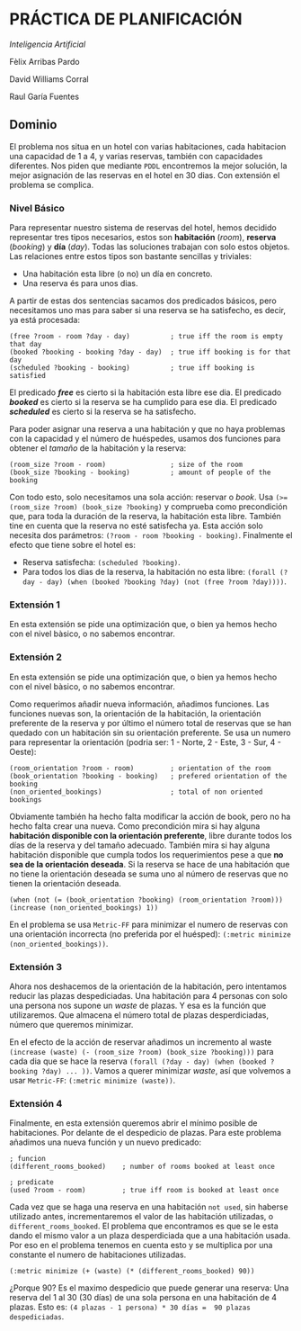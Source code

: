 # PRÁCTICA DE PLANIFICACIÓN

*Inteligencia Artificial*

Fèlix Arribas Pardo

David Williams Corral

Raul Garía Fuentes

## Dominio

El problema nos situa en un hotel con varias habitaciones, cada habitacion una capacidad de 1 a 4, y varias reservas, también con capacidades diferentes. Nos piden que mediante `PDDL` encontremos la mejor solución, la mejor asignación de las reservas en el hotel en 30 dias. Con extensión el problema se complica.

### Nivel Básico

Para representar nuestro sistema de reservas del hotel, hemos decidido representar tres tipos necesarios, estos son **habitación** (*room*), **reserva** (*booking*) y **día** (*day*). Todas las soluciones trabajan con solo estos objetos. Las relaciones entre estos tipos son bastante sencillas y triviales:

- Una habitación esta libre (o no) un día en concreto.
- Una reserva és para unos dias.

A partir de estas dos sentencias sacamos dos predicados básicos, pero necesitamos uno mas para saber si una reserva se ha satisfecho, es decir, ya está procesada:

```
(free ?room - room ?day - day)          ; true iff the room is empty that day
(booked ?booking - booking ?day - day)  ; true iff booking is for that day
(scheduled ?booking - booking)          ; true iff booking is satisfied
```

El predicado ***free*** es cierto si la habitación esta libre ese dia. El predicado ***booked*** es cierto si la reserva se ha cumplido para ese dia. El predicado ***scheduled*** es cierto si la reserva se ha satisfecho.

Para poder asignar una reserva a una habitación y que no haya problemas con la capacidad y el número de huéspedes, usamos dos funciones para obtener el *tamaño* de la habitación y la reserva:

```
(room_size ?room - room)                ; size of the room
(book_size ?booking - booking)          ; amount of people of the booking
```

Con todo esto, solo necesitamos una sola acción: reservar o *book*. Usa `(>= (room_size ?room) (book_size ?booking)` y comprueba como precondición que, para toda la duración de la reserva, la habitación esta libre. También tine en cuenta que la reserva no esté satisfecha ya. Esta acción solo necesita dos parámetros: `(?room - room ?booking - booking)`. Finalmente el efecto que tiene sobre el hotel es:

- Reserva satisfecha: `(scheduled ?booking)`.
- Para todos los dias de la reserva, la habitación no esta libre: `(forall (?day - day) (when (booked ?booking ?day) (not (free ?room ?day))))`.

### Extensión 1

En esta extensión se pide una optimización que, o bien ya hemos hecho con el nivel bàsico, o no sabemos encontrar.

### Extensión 2

En esta extensión se pide una optimización que, o bien ya hemos hecho con el nivel bàsico, o no sabemos encontrar.

Como requerimos añadir nueva información, añadimos funciones. Las funciones nuevas son, la orientación de la habitación, la orientación preferente de la reserva y por último el número total de reservas que se han quedado con un habitación sin su orientación preferente. Se usa un numero para representar la orientación (podria ser: 1 - Norte, 2 - Este, 3 - Sur, 4 - Oeste):

```
(room_orientation ?room - room)         ; orientation of the room
(book_orientation ?booking - booking)   ; prefered orientation of the booking
(non_oriented_bookings)                 ; total of non oriented bookings
```

Obviamente también ha hecho falta modificar la acción de book, pero no ha hecho falta crear una nueva. Como precondición mira si hay alguna **habitación disponible con la orientación preferente**, libre durante todos los días de la reserva y del tamaño adecuado. También mira si hay alguna habitación disponible que cumpla todos los requerimientos pese a que **no sea de la orientación deseada**. Si la reserva se hace de una habitación que no tiene la orientación deseada se suma uno al número de reservas que no tienen la orientación deseada.

```
(when (not (= (book_orientation ?booking) (room_orientation ?room))) (increase (non_oriented_bookings) 1))
```

En el problema se usa `Metric-FF` para minimizar el numero de reservas con una orientación incorrecta (no preferida por el huésped): `(:metric minimize (non_oriented_bookings))`.

### Extensión 3

Ahora nos deshacemos de la orientación de la habitación, pero intentamos reducir las plazas despediciadas. Una habitación para 4 personas con solo una persona nos supone un *waste* de plazas. Y esa es la función que utilizaremos. Que almacena el número total de plazas desperdiciadas, número que queremos minimizar.

En el efecto de la acción de reservar añadimos un incremento al waste `(increase (waste) (- (room_size ?room) (book_size ?booking)))` para cada dia que se hace la reserva `(forall (?day - day) (when (booked ?booking ?day) ... ))`. Vamos a querer minimizar *waste*, así que volvemos a usar `Metric-FF`: `(:metric minimize (waste))`.

### Extensión 4

Finalmente, en esta extensión queremos abrir el mínimo posible de habitaciones. Por delante de el despedicio de plazas. Para este problema añadimos una nueva función y un nuevo predicado:

```
; funcion
(different_rooms_booked)    ; number of rooms booked at least once

; predicate
(used ?room - room)         ; true iff room is booked at least once
```

Cada vez que se haga una reserva en una habitación `not used`, sin haberse utilizado antes, incrementaremos el valor de las habitación utilizadas, o `different_rooms_booked`. El problema que encontramos es que se le esta dando el mismo valor a un plaza desperdiciada que a una habitación usada. Por eso en el problema tenemos en cuenta esto y se multiplica por una constante el numero de habitaciones utilizadas.

```
(:metric minimize (+ (waste) (* (different_rooms_booked) 90))
```

¿Porque 90? Es el maximo despedicio que puede generar una reserva: Una reserva del 1 al 30 (30 días) de una sola persona en una habitación de 4 plazas. Esto es: `(4 plazas - 1 persona) * 30 días =  90 plazas despediciadas`. 



